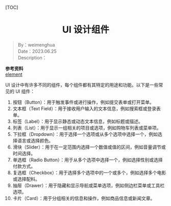 [TOC]

<h1 align="center">UI 设计组件</h1>

> By：weimenghua  
> Date：2023.06.25  
> Description：  

**参考资料**  
[element](https://element.eleme.cn/#/zh-CN/)



UI 设计中有许多不同的组件，每个组件都有其特定的用途和功能。以下是一些常见的 UI 组件：

1. 按钮（Button）：用于触发事件或进行操作，例如提交表单或打开菜单。
2. 文本框（Text Field）：用于接收用户输入的文本信息，例如搜索框或登录表单。
3. 标签（Label）：用于显示静态或动态文本信息，例如标题或描述。
4. 列表（List）：用于显示一组相关的项目或选项，例如购物车列表或菜单项。
5. 下拉框（Dropdown）：用于选择一个选项或从多个选项中选择一个，例如选择语言或选择颜色。
6. 滑块（Slider）：用于在一定范围内选择一个数值或值的区间，例如音量调节或时间选择。
7. 单选框（Radio Button）：用于从多个选项中选择一个，例如选择性别或选择付款方式。
8. 复选框（Checkbox）：用于选择多个选项中的一个或多个，例如选择多个电影或选择配料。
9. 抽屉（Drawer）：用于隐藏和显示导航或菜单选项，例如侧边栏菜单或工具栏选项。
10. 卡片（Card）：用于分组相关的信息和操作，例如商品信息或新闻文章。
